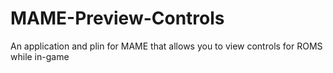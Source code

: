 # MAME-Preview-Controls
An application and plin for MAME that allows you to view controls for ROMS while in-game
